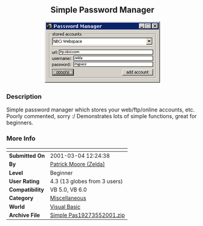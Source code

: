 ﻿<div align="center">

## Simple Password Manager

<img src="PIC2001552354585244.jpg">
</div>

### Description

Simple password manager which stores your web/ftp/online accounts, etc. Poorly commented, sorry :/ Demonstrates lots of simple functions, great for beginners.
 
### More Info
 


<span>             |<span>
---                |---
**Submitted On**   |2001-03-04 12:24:38
**By**             |[Patrick Moore \(Zelda\)](https://github.com/Planet-Source-Code/PSCIndex/blob/master/ByAuthor/patrick-moore-zelda.md)
**Level**          |Beginner
**User Rating**    |4.3 (13 globes from 3 users)
**Compatibility**  |VB 5\.0, VB 6\.0
**Category**       |[Miscellaneous](https://github.com/Planet-Source-Code/PSCIndex/blob/master/ByCategory/miscellaneous__1-1.md)
**World**          |[Visual Basic](https://github.com/Planet-Source-Code/PSCIndex/blob/master/ByWorld/visual-basic.md)
**Archive File**   |[Simple Pas19273552001\.zip](https://github.com/Planet-Source-Code/patrick-moore-zelda-simple-password-manager__1-22984/archive/master.zip)








